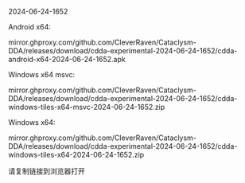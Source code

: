 2024-06-24-1652

Android x64:

mirror.ghproxy.com/github.com/CleverRaven/Cataclysm-DDA/releases/download/cdda-experimental-2024-06-24-1652/cdda-android-x64-2024-06-24-1652.apk

Windows x64 msvc:

mirror.ghproxy.com/github.com/CleverRaven/Cataclysm-DDA/releases/download/cdda-experimental-2024-06-24-1652/cdda-windows-tiles-x64-msvc-2024-06-24-1652.zip

Windows x64:

mirror.ghproxy.com/github.com/CleverRaven/Cataclysm-DDA/releases/download/cdda-experimental-2024-06-24-1652/cdda-windows-tiles-x64-2024-06-24-1652.zip

请复制链接到浏览器打开


